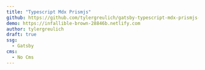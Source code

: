 ```yaml
---
title: "Typescript Mdx Prismjs"
github: https://github.com/tylergreulich/gatsby-typescript-mdx-prismjs-starter
demo: https://infallible-brown-28846b.netlify.com
author: tylergreulich
draft: true
ssg:
  - Gatsby
cms:
  - No Cms
---
```


